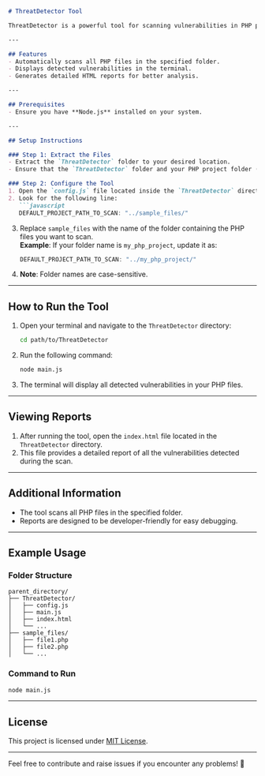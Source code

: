 ```markdown
# ThreatDetector Tool

ThreatDetector is a powerful tool for scanning vulnerabilities in PHP projects. Follow the instructions below to set it up and run effectively.

---

## Features
- Automatically scans all PHP files in the specified folder.
- Displays detected vulnerabilities in the terminal.
- Generates detailed HTML reports for better analysis.

---

## Prerequisites
- Ensure you have **Node.js** installed on your system.

---

## Setup Instructions

### Step 1: Extract the Files
- Extract the `ThreatDetector` folder to your desired location.
- Ensure that the `ThreatDetector` folder and your PHP project folder (e.g., `sample_files`) are in the same parent directory.

### Step 2: Configure the Tool
1. Open the `config.js` file located inside the `ThreatDetector` directory.
2. Look for the following line:
   ```javascript
   DEFAULT_PROJECT_PATH_TO_SCAN: "../sample_files/"
   ```
3. Replace `sample_files` with the name of the folder containing the PHP files you want to scan.  
   **Example**: If your folder name is `my_php_project`, update it as:
   ```javascript
   DEFAULT_PROJECT_PATH_TO_SCAN: "../my_php_project/"
   ```
4. **Note**: Folder names are case-sensitive.

---

## How to Run the Tool

1. Open your terminal and navigate to the `ThreatDetector` directory:
   ```bash
   cd path/to/ThreatDetector
   ```
2. Run the following command:
   ```bash
   node main.js
   ```
3. The terminal will display all detected vulnerabilities in your PHP files.

---

## Viewing Reports

1. After running the tool, open the `index.html` file located in the `ThreatDetector` directory.
2. This file provides a detailed report of all the vulnerabilities detected during the scan.

---

## Additional Information
- The tool scans all PHP files in the specified folder.
- Reports are designed to be developer-friendly for easy debugging.

---

## Example Usage

### Folder Structure
```
parent_directory/
├── ThreatDetector/
│   ├── config.js
│   ├── main.js
│   ├── index.html
│   └── ...
├── sample_files/
│   ├── file1.php
│   ├── file2.php
│   └── ...
```

### Command to Run
```bash
node main.js
```

---

## License
This project is licensed under [MIT License](LICENSE).

---

Feel free to contribute and raise issues if you encounter any problems! 🚀
```
